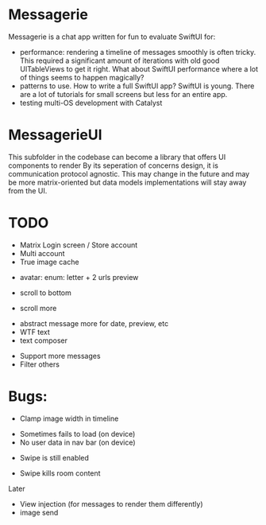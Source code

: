 # Messagerie
Messagerie is a chat app written for fun to evaluate SwiftUI for:
- performance: rendering a timeline of messages smoothly is often tricky. This required a significant amount of iterations with old good UITableViews to get it right. What about SwiftUI performance where a lot of things seems to happen magically?
- patterns to use. How to write a full SwiftUI app? SwiftUI is young. There are a lot of tutorials for small screens but less for an entire app.
- testing multi-OS development with Catalyst

# MessagerieUI
This subfolder in the codebase can become a library that offers UI components to render
By its seperation of concerns design, it is communication protocol agnostic. 
This may change in the future and may be more matrix-oriented but data models implementations will stay away from the UI.

# TODO
+ Matrix Login screen / Store account
+ Multi account
+ True image cache
- avatar: enum: letter + 2 urls preview
+ scroll to bottom
- scroll more
+ abstract message more for date, preview, etc
+ WTF text
+ text composer
- Support more messages
- Filter others

# Bugs:
+ Clamp image width in timeline
- Sometimes fails to load (on device)
- No user data in nav bar (on device)
+ Swipe is still enabled
- Swipe kills room content


Later
- View injection (for messages to render them differently)
- image send
